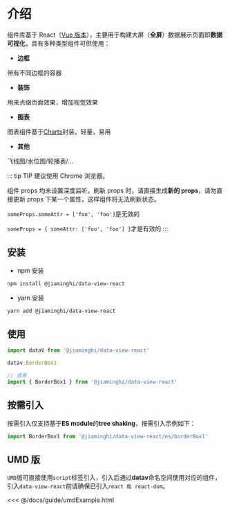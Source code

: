 # 介绍

组件库基于 React（[Vue 版本](http://datav.jiaminghi.com)），主要用于构建大屏（**全屏**）数据展示页面即**数据可视化**，具有多种类型组件可供使用：

- **边框**

带有不同边框的容器

- **装饰**

用来点缀页面效果，增加视觉效果

- **图表**

图表组件基于[Charts](http://charts.jiaminghi.com)封装，轻量，易用

- **其他**

飞线图/水位图/轮播表/...

::: tip TIP
建议使用 Chrome 浏览器。

组件 props 均未设置深度监听，刷新 props 时，请直接生成**新的 props**，请勿直接更新 props 下某一个属性，这样组件将无法刷新状态。

`someProps.someAttr = ['foo', 'foo']`是无效的

`someProps = { someAttr: ['foo', 'foo'] }`才是有效的
:::

## 安装

- npm 安装

```sh
npm install @jiaminghi/data-view-react
```

- yarn 安装

```sh
yarn add @jiaminghi/data-view-react
```

## 使用

```js
import dataV from '@jiaminghi/data-view-react'

datav.BorderBox1

// 或者
import { BorderBox1 } from '@jiaminghi/data-view-react'
```

## 按需引入

按需引入仅支持基于**ES module**的**tree shaking**，按需引入示例如下：

```js
import BorderBox1 from '@jiaminghi/data-view-react/es/borderBox1'
```

## UMD 版

`UMD`版可直接使用`script`标签引入，引入后通过**datav**命名空间使用对应的组件，引入`data-view-react`前请确保已引入`react 和 react-dom`。

<fold-box title="点击以展示/隐藏UMD版使用示例">
<<< @/docs/guide/umdExample.html
</fold-box>
